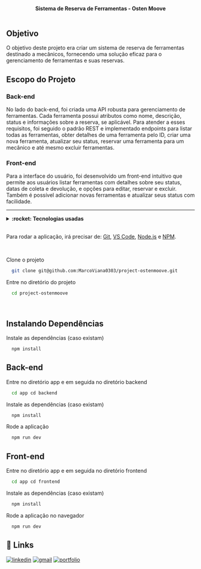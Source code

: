 <h4 align="center">
  Sistema de Reserva de Ferramentas - Osten Moove
  <br /><br />
</h4>

## Objetivo

O objetivo deste projeto era criar um sistema de reserva de ferramentas destinado a mecânicos, fornecendo uma solução eficaz para o gerenciamento de ferramentas e suas reservas.

## Escopo do Projeto

### Back-end

No lado do back-end, foi criada uma API robusta para gerenciamento de ferramentas. Cada ferramenta possui atributos como nome, descrição, status e informações sobre a reserva, se aplicável. Para atender a esses requisitos, foi seguido o padrão REST e implementado endpoints para listar todas as ferramentas, obter detalhes de uma ferramenta pelo ID, criar uma nova ferramenta, atualizar seu status, reservar uma ferramenta para um mecânico e até mesmo excluir ferramentas.

### Front-end

Para a interface do usuário, foi desenvolvido um front-end intuitivo que permite aos usuários listar ferramentas com detalhes sobre seu status, datas de coleta e devolução, e opções para editar, reservar e excluir. Também é possível adicionar novas ferramentas e atualizar seus status com facilidade.

<hr />

<details>
  <summary><strong>:rocket: Tecnologias usadas</strong></summary>
  <br />
  
-  JavaScript
-  React
-  Vite
-  Sequelize - ORM
-  MySQL
-  Git
-  VS Code
-  Node.js
  
  </details>

  <br />

  Para rodar a aplicação, irá precisar de: [Git](https://git-scm.com), [VS Code](https://code.visualstudio.com/), [Node.js](https://nodejs.org/) e [NPM](https://www.npmjs.com/).

<br />

Clone o projeto

```bash
  git clone git@github.com:MarcoViana0303/project-ostenmoove.git
```

Entre no diretório do projeto

```bash
  cd project-ostenmoove
```

<br /> 

## Instalando Dependências

Instale as dependências (caso existam)

```bash
  npm install
```

## Back-end

Entre no diretório app e em seguida no diretório backend

```bash
  cd app cd backend
```

Instale as dependências (caso existam)

```bash
  npm install
```

Rode a aplicação

```bash
  npm run dev
```

## Front-end

Entre no diretório app e em seguida no diretório frontend

```bash
  cd app cd frontend
```

Instale as dependências (caso existam)

```bash
  npm install
```

Rode a aplicação no navegador

```bash
  npm run dev
```

## 🔗 Links
[![linkedin](https://img.shields.io/badge/linkedin-0A66C2?style=for-the-badge&logo=linkedin&logoColor=white)](https://www.linkedin.com/in/marco-viana2022/)
[![gmail](https://img.shields.io/badge/Gmail-D14836?style=for-the-badge&logo=gmail&logoColor=white)](https://marcoviana.dev@gmail.com/)
[![portfolio](https://img.shields.io/badge/my_portfolio-000?style=for-the-badge&logo=ko-fi&logoColor=white)](https://marcoviana-dev.vercel.app/)


